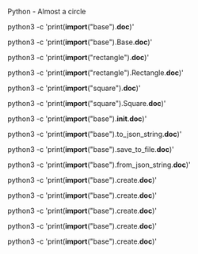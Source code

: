 Python - Almost a circle

python3 -c 'print(__import__("base").__doc__)'

python3 -c 'print(__import__("base").Base.__doc__)'

python3 -c 'print(__import__("rectangle").__doc__)'

python3 -c 'print(__import__("rectangle").Rectangle.__doc__)'

python3 -c 'print(__import__("square").__doc__)'

python3 -c 'print(__import__("square").Square.__doc__)'

python3 -c 'print(__import__("base").__init__.__doc__)'

python3 -c 'print(__import__("base").to_json_string.__doc__)'

python3 -c 'print(__import__("base").save_to_file.__doc__)'

python3 -c 'print(__import__("base").from_json_string.__doc__)'

python3 -c 'print(__import__("base").create.__doc__)'

python3 -c 'print(__import__("base").create.__doc__)'

python3 -c 'print(__import__("base").create.__doc__)'

python3 -c 'print(__import__("base").create.__doc__)'

python3 -c 'print(__import__("base").create.__doc__)'
